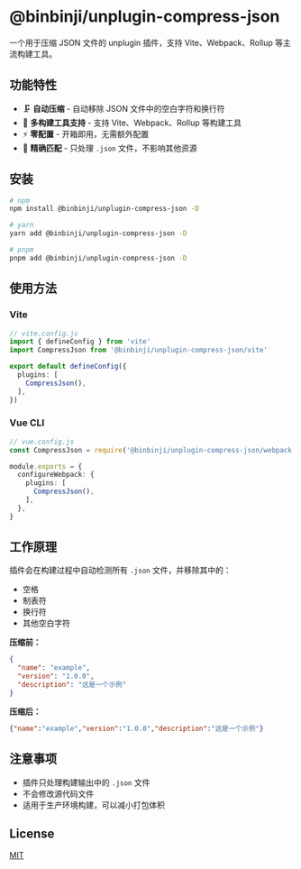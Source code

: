 # @binbinji/unplugin-compress-json

一个用于压缩 JSON 文件的 unplugin 插件，支持 Vite、Webpack、Rollup 等主流构建工具。

## 功能特性

- 🗜️ **自动压缩** - 自动移除 JSON 文件中的空白字符和换行符
- 🔧 **多构建工具支持** - 支持 Vite、Webpack、Rollup 等构建工具
- ⚡ **零配置** - 开箱即用，无需额外配置
- 🎯 **精确匹配** - 只处理 `.json` 文件，不影响其他资源

## 安装

```bash
# npm
npm install @binbinji/unplugin-compress-json -D

# yarn
yarn add @binbinji/unplugin-compress-json -D

# pnpm
pnpm add @binbinji/unplugin-compress-json -D
```

## 使用方法

### Vite

```ts
// vite.config.js
import { defineConfig } from 'vite'
import CompressJson from '@binbinji/unplugin-compress-json/vite'

export default defineConfig({
  plugins: [
    CompressJson(),
  ],
})
```

### Vue CLI

```ts
// vue.config.js
const CompressJson = require('@binbinji/unplugin-compress-json/webpack')

module.exports = {
  configureWebpack: {
    plugins: [
      CompressJson(),
    ],
  },
}
```

## 工作原理

插件会在构建过程中自动检测所有 `.json` 文件，并移除其中的：
- 空格
- 制表符
- 换行符
- 其他空白字符

**压缩前：**
```json
{
  "name": "example",
  "version": "1.0.0",
  "description": "这是一个示例"
}
```

**压缩后：**
```json
{"name":"example","version":"1.0.0","description":"这是一个示例"}
```

## 注意事项

- 插件只处理构建输出中的 `.json` 文件
- 不会修改源代码文件
- 适用于生产环境构建，可以减小打包体积

## License

[MIT](LICENSE)
